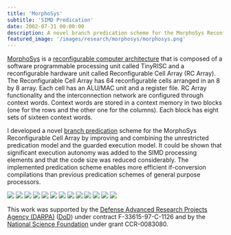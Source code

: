 ```yaml
---
title: 'MorphoSys'
subtitle: 'SIMD Predication'
date: 2002-07-31 00:00:00
description: A novel branch predication scheme for the MorphoSys Reconfigurable Cell Array.
featured_image: '/images/research/morphosys/morphosys.png'
---
```


[MorphoSys](http://www.eng.uci.edu/morphosys/) is a [reconfigurable computer architecture](http://en.wikipedia.org/wiki/Reconfigurable_computing) that is composed of a software programmable processing unit called TinyRISC and a reconfigurable hardware unit called Reconfigurable Cell Array (RC Array). The Reconfigurable Cell Array has 64 reconfigurable cells arranged in an 8 by 8 array. Each cell has an ALU/MAC unit and a register file. RC Array functionality and the interconnection network are configured through context words. Context words are stored in a context memory in two blocks (one for the rows and the other one for the columns). Each block has eight sets of sixteen context words.

I developed a novel [branch predication](http://en.wikipedia.org/wiki/Branch_predication) scheme for the MorphoSys Reconfigurable Cell Array by improving and combining the unrestricted predication model and the guarded execution model. It could be shown that significant execution autonomy was added to the SIMD processing elements and that the code size was reduced considerably. The implemented predication scheme enables more efficient if-conversion compilations than previous predication schemes of general purpose processors.

<div class="gallery" data-columns="1">
	<img src="/images/research/morphosys/slides/slide1.png">
	<img src="/images/research/morphosys/slides/slide2.png">
	<img src="/images/research/morphosys/slides/slide3.png">
	<img src="/images/research/morphosys/slides/slide4.png">
	<img src="/images/research/morphosys/slides/slide5.png">
	<img src="/images/research/morphosys/slides/slide6.png">
	<img src="/images/research/morphosys/slides/slide7.png">
	<img src="/images/research/morphosys/slides/slide8.png">
	<img src="/images/research/morphosys/slides/slide9.png">
	<img src="/images/research/morphosys/slides/slide10.png">
	<img src="/images/research/morphosys/slides/slide11.png">
	<img src="/images/research/morphosys/slides/slide12.png">
	<img src="/images/research/morphosys/slides/slide13.png">
</div>

This work was supported by the [Defense Advanced Research Projects Agency (DARPA)](http://en.wikipedia.org/wiki/Darpa) ([DoD](http://en.wikipedia.org/wiki/United_States_Department_of_Defense)) under contract F-33615-97-C-1126 and by the [National Science Foundation](http://en.wikipedia.org/wiki/National_Science_Foundation) under grant CCR-0083080.
